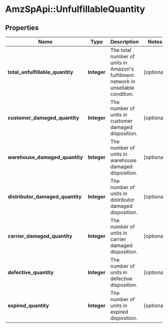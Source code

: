 # AmzSpApi::UnfulfillableQuantity

## Properties
Name | Type | Description | Notes
------------ | ------------- | ------------- | -------------
**total_unfulfillable_quantity** | **Integer** | The total number of units in Amazon&#x27;s fulfillment network in unsellable condition. | [optional] 
**customer_damaged_quantity** | **Integer** | The number of units in customer damaged disposition. | [optional] 
**warehouse_damaged_quantity** | **Integer** | The number of units in warehouse damaged disposition. | [optional] 
**distributor_damaged_quantity** | **Integer** | The number of units in distributor damaged disposition. | [optional] 
**carrier_damaged_quantity** | **Integer** | The number of units in carrier damaged disposition. | [optional] 
**defective_quantity** | **Integer** | The number of units in defective disposition. | [optional] 
**expired_quantity** | **Integer** | The number of units in expired disposition. | [optional] 


